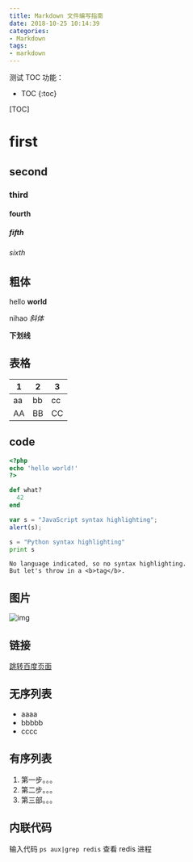 ```yaml
---
title: Markdown 文件编写指南
date: 2018-10-25 10:14:39
categories:
- Markdown
tags:
- markdown
---
```


测试 TOC 功能：

* TOC
{:toc}

[TOC]

# first
## second
### third
#### fourth
##### fifth
###### sixth

## 粗体

hello **world**

nihao *斜体*

__下划线__

## 表格

| 1   | 2   | 3   |
| --- | --- | --- |
| aa  | bb  | cc  |
| AA  | BB  | CC  |

## code

```php
<?php
echo 'hello world!'
?>
```

~~~ ruby
def what?
  42
end
~~~

```javascript
var s = "JavaScript syntax highlighting";
alert(s);
```

```python
s = "Python syntax highlighting"
print s
```

```
No language indicated, so no syntax highlighting.
But let's throw in a <b>tag</b>.
```

## 图片

![img](http://jekyllthemes.org/thumbnails/clean-blog.png)

## 链接

[跳转百度页面](http://www.baidu.com)

## 无序列表

- aaaa
- bbbbb
- cccc

## 有序列表

1. 第一步。。。
2. 第二步。。。
3. 第三部。。。

## 内联代码

输入代码 `ps aux|grep redis` 查看 redis 进程